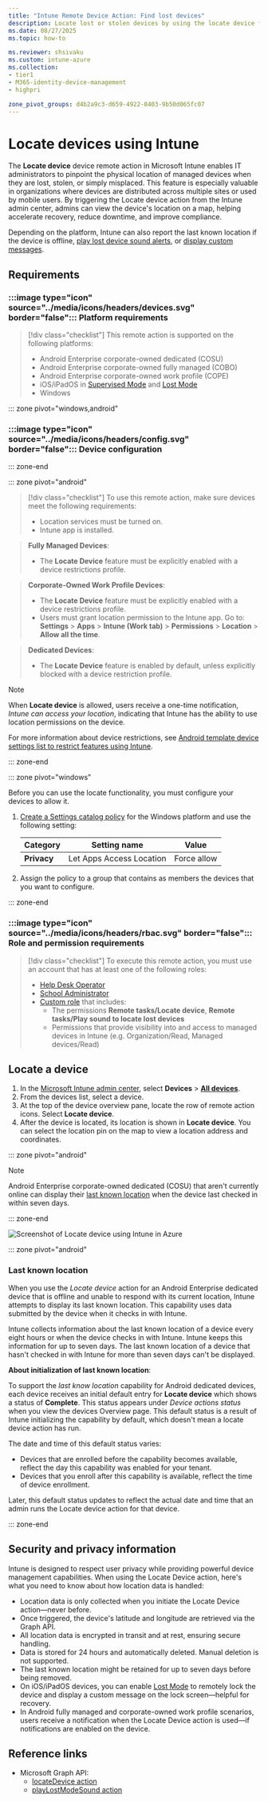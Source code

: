 ```yaml
---
title: "Intune Remote Device Action: Find lost devices"
description: Locate lost or stolen devices by using the locate device feature in Microsoft Intune. Get details on security and privacy information when using the locate device action.
ms.date: 08/27/2025
ms.topic: how-to

ms.reviewer: shsivaku
ms.custom: intune-azure
ms.collection:
- tier1
- M365-identity-device-management
- highpri

zone_pivot_groups: d4b2a9c3-d659-4922-8403-9b50d065fc07
---
```


# Locate devices using Intune

The **Locate device** device remote action in Microsoft Intune enables IT administrators to pinpoint the physical location of managed devices when they are lost, stolen, or simply misplaced. This feature is especially valuable in organizations where devices are distributed across multiple sites or used by mobile users. By triggering the Locate device action from the Intune admin center, admins can view the device's location on a map, helping accelerate recovery, reduce downtime, and improve compliance.

Depending on the platform, Intune can also report the last known location if the device is offline, [play lost device sound alerts](device-play-lost-mode-sound.md), or [display custom messages](device-lost-mode.md).

## Requirements

### :::image type="icon" source="../media/icons/headers/devices.svg" border="false"::: Platform requirements

> [!div class="checklist"]
> This remote action is supported on the following platforms:
> - Android Enterprise corporate-owned dedicated (COSU)
> - Android Enterprise corporate-owned fully managed (COBO)
> - Android Enterprise corporate-owned work profile (COPE)
> - iOS/iPadOS in [Supervised Mode](/intune/intune-service/remote-actions/device-supervised-mode) and [Lost Mode](device-lost-mode.md)
> - Windows

::: zone pivot="windows,android"
### :::image type="icon" source="../media/icons/headers/config.svg" border="false"::: Device configuration
::: zone-end

::: zone pivot="android"

> [!div class="checklist"]
> To use this remote action, make sure devices meet the following requirements:
>
> - Location services must be turned on.
> - Intune app is installed.

> **Fully Managed Devices**:
> - The **Locate Device** feature must be explicitly enabled with a device restrictions profile.

> **Corporate-Owned Work Profile Devices**:
>
> - The **Locate Device** feature must be explicitly enabled with a device restrictions profile.
> - Users must grant location permission to the Intune app. Go to: **Settings** > **Apps** > **Intune (Work tab)** > **Permissions** > **Location** > **Allow all the time**.

> **Dedicated Devices**:
> - The **Locate Device** feature is enabled by default, unless explicitly blocked with a device restriction profile.

> [!NOTE]
> When **Locate device** is allowed, users receive a one-time notification, *Intune can access your location*, indicating that Intune has the ability to use location permissions on the device.

For more information about device restrictions, see [Android template device settings list to restrict features using Intune](/intune/intune-service/configuration/device-restrictions-android-for-work).

::: zone-end

::: zone pivot="windows"

Before you can use the locate functionality, you must configure your devices to allow it.

1. [Create a Settings catalog policy](/intune/intune-service/configuration/settings-catalog) for the Windows platform and use the following setting:

    | Category | Setting name | Value |
    |--|--|--|
    | **Privacy** | Let Apps Access Location| Force allow|

1. Assign the policy to a group that contains as members the devices that you want to configure.

::: zone-end

### :::image type="icon" source="../media/icons/headers/rbac.svg" border="false"::: Role and permission requirements

> [!div class="checklist"]
> To execute this remote action, you must use an account that has at least one of the following roles:
>
> - [Help Desk Operator][INT-R1]
> - [School Administrator][INT-R2]
> - [Custom role][INT-RC] that includes:
>   - The permissions **Remote tasks/Locate device**, **Remote tasks/Play sound to locate lost devices**
>   - Permissions that provide visibility into and access to managed devices in Intune (e.g. Organization/Read, Managed devices/Read)

## Locate a device

1. In the [Microsoft Intune admin center][INT-AC], select **Devices** > [**All devices**][INT-ALLD].
1. From the devices list, select a device.
1. At the top of the device overview pane, locate the row of remote action icons. Select **Locate device**.
1. After the device is located, its location is shown in **Locate device**. You can select the location pin on the map to view a location address and coordinates.

::: zone pivot="android"

> [!NOTE]
> Android Enterprise corporate-owned dedicated (COSU) that aren't currently online can display their [last known location](#last-known-location) when the device last checked in within seven days.

::: zone-end

   ![Screenshot of Locate device using Intune in Azure](images/locate-device.png)

::: zone pivot="android"

### Last known location

When you use the *Locate device* action for an Android Enterprise dedicated device that is offline and unable to respond with its current location, Intune attempts to display its last known location. This capability uses data submitted by the device when it checks in with Intune.

Intune collects information about the last known location of a device every eight hours or when the device checks in with Intune. Intune keeps this information for up to seven days. The last known location of a device that hasn't checked in with Intune for more than seven days can't be displayed.

**About initialization of last known location**:

To support the *last know location* capability for Android dedicated devices, each device receives an initial default entry for **Locate device** which shows a status of **Complete**. This status appears under *Device actions status* when you view the devices Overview page. This default status is a result of Intune initializing the capability by default, which doesn't mean a locate device action has run.

The date and time of this default status varies:

- Devices that are enrolled before the capability becomes available, reflect the day this capability was enabled for your tenant.
- Devices that you enroll after this capability is available, reflect the time of device enrollment.

Later, this default status updates to reflect the actual date and time that an admin runs the Locate device action for that device.

::: zone-end

## Security and privacy information

Intune is designed to respect user privacy while providing powerful device management capabilities. When using the Locate Device action, here's what you need to know about how location data is handled:

- Location data is only collected when you initiate the Locate Device action—never before.
- Once triggered, the device's latitude and longitude are retrieved via the Graph API.
- All location data is encrypted in transit and at rest, ensuring secure handling.
- Data is stored for 24 hours and automatically deleted. Manual deletion is not supported.
- The last known location might be retained for up to seven days before being removed.
- On iOS/iPadOS devices, you can enable [Lost Mode](device-lost-mode.md) to remotely lock the device and display a custom message on the lock screen—helpful for recovery.
- In Android fully managed and corporate-owned work profile scenarios, users receive a notification when the Locate Device action is used—if notifications are enabled on the device.

## Reference links

- Microsoft Graph API:
  - [locateDevice action][GRAPH-1]
  - [playLostModeSound action][GRAPH-2]

<!--links-->

[INT-AC]: https://go.microsoft.com/fwlink/?linkid=2109431
[INT-ALLD]: https://go.microsoft.com/fwlink/?linkid=2333814
[INT-AC2]: https://go.microsoft.com/fwlink/?linkid=2109431#view/Microsoft_Intune_Devices/DeviceActionList.ReactView

[INT-RC]: /intune/intune-service/fundamentals/create-custom-role
[INT-R1]: /intune/intune-service/fundamentals/role-based-access-control-reference#help-desk-operator
[INT-R2]: /intune/intune-service/fundamentals/role-based-access-control-reference#school-administrator

[GRAPH-1]: /graph/api/intune-devices-manageddevice-locatedevice
[GRAPH-2]: /graph/api/intune-devices-manageddevice-playlostmodesound

